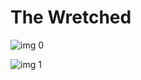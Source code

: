 # The Wretched

![img 0](https://i.imgur.com/f8cuqNR.jpg)

![img 1](https://i.imgur.com/2eN5rjp.png)

